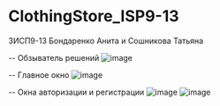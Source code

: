 # ClothingStore_ISP9-13

3ИСП9-13 Бондаренко Анита и Сошникова Татьяна

-- Обзыватель решений
![image](https://user-images.githubusercontent.com/107804246/215417432-2f071c92-86ff-479b-916e-5155e33a6811.png)

-- Главное окно
![image](https://github.com/AnitaNeDushnilla/ClothingStore_ISP9-13/assets/107804246/f7873964-0f20-43ca-894b-0e0d86d11e80)

-- Окна авторизации и регистрации
![image](https://github.com/AnitaNeDushnilla/ClothingStore_ISP9-13/assets/107804246/2e8f1004-f0b5-4575-9f24-2fc9de48154a)
![image](https://github.com/AnitaNeDushnilla/ClothingStore_ISP9-13/assets/107804246/68cef32a-93a3-4cc5-b074-8ac36f6b1e42)
